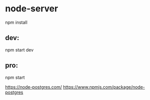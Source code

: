 # node-server

npm install 

## dev:

npm start dev 

## pro:

npm start

https://node-postgres.com/
https://www.npmjs.com/package/node-postgres